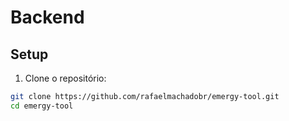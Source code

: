 # Backend

## Setup

1. Clone o repositório:

```bash
git clone https://github.com/rafaelmachadobr/emergy-tool.git
cd emergy-tool
```

